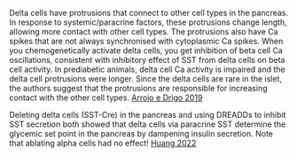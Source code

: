 Delta cells have protrusions that connect to other cell types in the pancreas. In response to systemic/paracrine factors, these protrusions change length, allowing more contact with other cell types. The protrusions also have Ca spikes that are not always synchronised with cytoplasmic Ca spikes. When you chemogenetically activate delta cells, you get inhibition of beta cell Ca oscillations, consistent with inhibitory effect of SST from delta cells on beta cell activity. In prediabetic animals, delta cell Ca activity is impaired and the delta cell protrusions were longer. Since the delta cells are rare in the islet, the authors suggest that the protrusions are responsible for increasing contact with the other cell types. [Arrojo e Drigo 2019](https://doi.org/10.1038/s41467-019-11517-x)

Deleting delta cells (SST-Cre) in the pancreas and using DREADDs to inhibit SST secretion  both showed that delta cells via paracrine SST determine the glycemic set point in the pancreas by dampening insulin secretion. Note that ablating alpha cells had no effect! [Huang 2022](https://doi.org/10.1101/2022.06.29.496132)